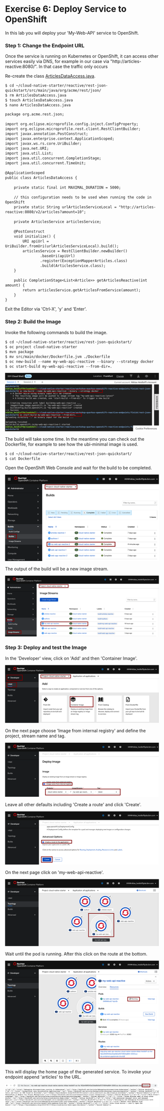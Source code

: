 # Exercise 6: Deploy Service to OpenShift

In this lab you will deploy your 'My-Web-API' service to OpenShift.

### Step 1: Change the Endpoint URL

Once the service is running on Kubernetes or OpenShift, it can access other services easily via DNS, for example in our case via "http://articles-reactive:8080/". In that case the traffic only occurs

Re-create the class [ArticlesDataAccess.java](https://github.com/nheidloff/workshop-quarkus-openshift-reactive-endpoints/blob/master/finish/rest-json-quickstart/src/main/java/org/acme/rest/json/ArticlesDataAccess.java).

```
$ cd ~/cloud-native-starter/reactive/rest-json-quickstart/src/main/java/org/acme/rest/json/
$ rm ArticlesDataAccess.java
$ touch ArticlesDataAccess.java
$ nano ArticlesDataAccess.java
```

```
package org.acme.rest.json;

import org.eclipse.microprofile.config.inject.ConfigProperty;
import org.eclipse.microprofile.rest.client.RestClientBuilder;
import javax.annotation.PostConstruct;
import javax.enterprise.context.ApplicationScoped;
import javax.ws.rs.core.UriBuilder;
import java.net.URI;
import java.util.List;
import java.util.concurrent.CompletionStage;
import java.util.concurrent.TimeUnit;

@ApplicationScoped
public class ArticlesDataAccess {

    private static final int MAXIMAL_DURATION = 5000;

    // this configuration needs to be used when running the code in OpenShift
    private static String urlArticlesServiceLocal = "http://articles-reactive:8080/v2/articles?amount=10";       

    private ArticlesService articlesService;

    @PostConstruct
    void initialize() {
        URI apiUrl = UriBuilder.fromUri(urlArticlesServiceLocal).build();
        articlesService = RestClientBuilder.newBuilder()
                .baseUri(apiUrl)
                .register(ExceptionMapperArticles.class)
                .build(ArticlesService.class);
    }

    public CompletionStage<List<Article>> getArticlesReactive(int amount) {
        return articlesService.getArticlesFromService(amount);
    }
}
```

Exit the Editor via 'Ctrl-X', 'y' and 'Enter'.

### Step 2: Build the Image

Invoke the following commands to build the image.

```
$ cd ~/cloud-native-starter/reactive/rest-json-quickstart/
$ oc project cloud-native-starter
$ mvn package
$ mv src/main/docker/Dockerfile.jvm ./Dockerfile
$ oc new-build --name my-web-api-reactive --binary --strategy docker 
$ oc start-build my-web-api-reactive --from-dir=.
```

![](../../images/deploy-my-web-api.png)

The build will take some time. In the meantime you can check out the Dockerfile, for example to see how the ubi-minimal image is used.

```
$ cd ~/cloud-native-starter/reactive/rest-json-quickstart/
$ cat Dockerfile
```

Open the OpenShift Web Console and wait for the build to be completed.

![](../../images/deploy2.png)

The output of the build will be a new image stream.

![](../../images/deploy3.png)

### Step 3: Deploy and test the Image

In the 'Developer' view, click on 'Add' and then 'Container Image'.

![](../../images/deploy4.png)

On the next page choose 'Image from internal registry' and define the project, stream name and tag.

![](../../images/deploy5.png)

Leave all other defaults including 'Create a route' and click 'Create'.

![](../../images/deploy6.png)

On the next page click on 'my-web-api-reactive'.

![](../../images/deploy7.png)

Wait until the pod is running. After this click on the route at the bottom.

![](../../images/deploy8.png)

This will display the home page of the generated service. To invoke your endpoint append 'articles' to the URL.

![](../../images/deploy10.png)
